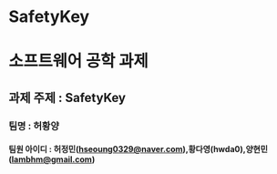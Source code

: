 # SafetyKey
# 소프트웨어 공학 과제
## 과제 주제 : SafetyKey
### 팀명 : 허황양
#### 팀원 아이디 : 허정민(hseoung0329@naver.com),황다영(hwda0),양현민(lambhm@gmail.com)
